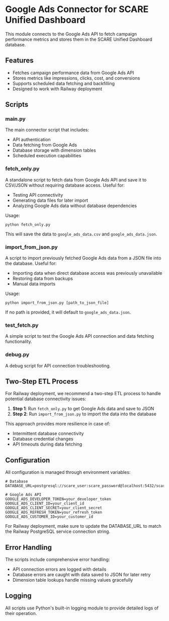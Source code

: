 # Google Ads Connector for SCARE Unified Dashboard

This module connects to the Google Ads API to fetch campaign performance metrics and stores them in the SCARE Unified Dashboard database.

## Features

- Fetches campaign performance data from Google Ads API
- Stores metrics like impressions, clicks, cost, and conversions
- Supports scheduled data fetching and backfilling
- Designed to work with Railway deployment

## Scripts

### main.py

The main connector script that includes:
- API authentication
- Data fetching from Google Ads
- Database storage with dimension tables
- Scheduled execution capabilities

### fetch_only.py

A standalone script to fetch data from Google Ads API and save it to CSV/JSON without requiring database access. Useful for:
- Testing API connectivity
- Generating data files for later import
- Analyzing Google Ads data without database dependencies

Usage:
```
python fetch_only.py
```

This will save the data to `google_ads_data.csv` and `google_ads_data.json`.

### import_from_json.py

A script to import previously fetched Google Ads data from a JSON file into the database. Useful for:
- Importing data when direct database access was previously unavailable
- Restoring data from backups
- Manual data imports

Usage:
```
python import_from_json.py [path_to_json_file]
```

If no path is provided, it will default to `google_ads_data.json`.

### test_fetch.py

A simple script to test the Google Ads API connection and data fetching functionality.

### debug.py

A debug script for API connection troubleshooting.

## Two-Step ETL Process

For Railway deployment, we recommend a two-step ETL process to handle potential database connectivity issues:

1. **Step 1**: Run `fetch_only.py` to get Google Ads data and save to JSON
2. **Step 2**: Run `import_from_json.py` to import the data into the database

This approach provides more resilience in case of:
- Intermittent database connectivity
- Database credential changes
- API timeouts during data fetching

## Configuration

All configuration is managed through environment variables:

```
# Database
DATABASE_URL=postgresql://scare_user:scare_password@localhost:5432/scare_metrics

# Google Ads API
GOOGLE_ADS_DEVELOPER_TOKEN=your_developer_token
GOOGLE_ADS_CLIENT_ID=your_client_id
GOOGLE_ADS_CLIENT_SECRET=your_client_secret
GOOGLE_ADS_REFRESH_TOKEN=your_refresh_token
GOOGLE_ADS_CUSTOMER_ID=your_customer_id
```

For Railway deployment, make sure to update the DATABASE_URL to match the Railway PostgreSQL service connection string.

## Error Handling

The scripts include comprehensive error handling:
- API connection errors are logged with details
- Database errors are caught with data saved to JSON for later retry
- Dimension table lookups handle missing values gracefully

## Logging

All scripts use Python's built-in logging module to provide detailed logs of their operation.
